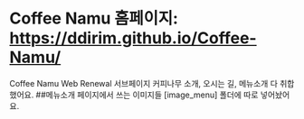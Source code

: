 # Coffee Namu 홈페이지: https://ddirim.github.io/Coffee-Namu/
Coffee Namu Web Renewal
서브페이지 커피나무 소개, 오시는 길, 메뉴소개 다 취합 했어요.
##메뉴소개 페이지에서 쓰는 이미지들 [image_menu] 폴더에 따로 넣어놨어요.
